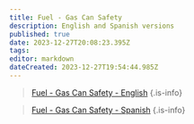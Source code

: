 ```yaml
---
title: Fuel - Gas Can Safety
description: English and Spanish versions
published: true
date: 2023-12-27T20:08:23.395Z
tags: 
editor: markdown
dateCreated: 2023-12-27T19:54:44.985Z
---
```


> [Fuel - Gas Can Safety - English](/safety/safety-training-library/fuel_-_gas_can_safety_-_english.pdf)
{.is-info}

> [Fuel - Gas Can Safety - Spanish](/safety/safety-training-library/fuel_-_gas_can_safety_-_spanish.pdf)
{.is-info}
